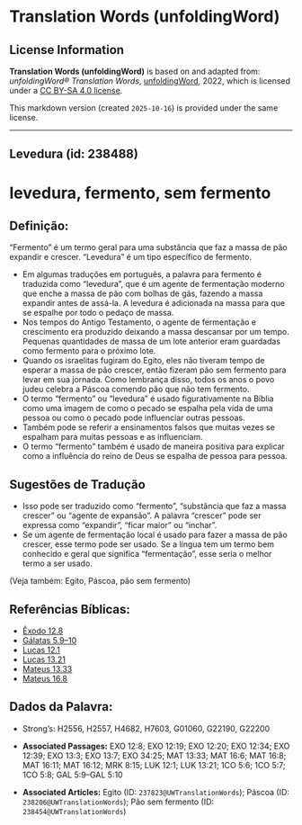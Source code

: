 # Translation Words (unfoldingWord)

## License Information

**Translation Words (unfoldingWord)** is based on and adapted from: _unfoldingWord® Translation Words_, [unfoldingWord](https://unfoldingword.org/utw), 2022, which is licensed under a [CC BY-SA 4.0 license](https://creativecommons.org/licenses/by-sa/4.0/legalcode.en).

This markdown version (created `2025-10-16`) is provided under the same license.



--------------------------------

## Levedura (id: 238488)

levedura, fermento, sem fermento
================================

Definição:
----------

“Fermento” é um termo geral para uma substância que faz a massa de pão expandir e crescer. “Levedura” é um tipo específico de fermento.

* Em algumas traduções em português, a palavra para fermento é traduzida como “levedura”, que é um agente de fermentação moderno que enche a massa de pão com bolhas de gás, fazendo a massa expandir antes de assá\-la. A levedura é adicionada na massa para que se espalhe por todo o pedaço de massa.
* Nos tempos do Antigo Testamento, o agente de fermentação e crescimento era produzido deixando a massa descansar por um tempo. Pequenas quantidades de massa de um lote anterior eram guardadas como fermento para o próximo lote.
* Quando os israelitas fugiram do Egito, eles não tiveram tempo de esperar a massa de pão crescer, então fizeram pão sem fermento para levar em sua jornada. Como lembrança disso, todos os anos o povo judeu celebra a Páscoa comendo pão que não tem fermento.
* O termo “fermento” ou “levedura” é usado figurativamente na Bíblia como uma imagem de como o pecado se espalha pela vida de uma pessoa ou como o pecado pode influenciar outras pessoas.
* Também pode se referir a ensinamentos falsos que muitas vezes se espalham para muitas pessoas e as influenciam.
* O termo “fermento” também é usado de maneira positiva para explicar como a influência do reino de Deus se espalha de pessoa para pessoa.

Sugestões de Tradução
---------------------

* Isso pode ser traduzido como “fermento”, “substância que faz a massa crescer” ou “agente de expansão”. A palavra “crescer” pode ser expressa como “expandir”, “ficar maior” ou “inchar”.
* Se um agente de fermentação local é usado para fazer a massa de pão crescer, esse termo pode ser usado. Se a língua tem um termo bem conhecido e geral que significa “fermentação”, esse seria o melhor termo a ser usado.

(Veja também: Egito, Páscoa, pão sem fermento)

Referências Bíblicas:
---------------------

* [Êxodo 12\.8](https://ref.ly/Exod12:8)
* [Gálatas 5\.9–10](https://ref.ly/Gal5:9-Gal5:10)
* [Lucas 12\.1](https://ref.ly/Luke12:1)
* [Lucas 13\.21](https://ref.ly/Luke13:21)
* [Mateus 13\.33](https://ref.ly/Matt13:33)
* [Mateus 16\.8](https://ref.ly/Matt16:8)

Dados da Palavra:
-----------------

* Strong’s: H2556, H2557, H4682, H7603, G01060, G22190, G22200

* **Associated Passages:** EXO 12:8; EXO 12:19; EXO 12:20; EXO 12:34; EXO 12:39; EXO 13:3; EXO 13:7; EXO 34:25; MAT 13:33; MAT 16:6; MAT 16:8; MAT 16:11; MAT 16:12; MRK 8:15; LUK 12:1; LUK 13:21; 1CO 5:6; 1CO 5:7; 1CO 5:8; GAL 5:9–GAL 5:10
* **Associated Articles:** Egito (ID: `237823@UWTranslationWords`); Páscoa (ID: `238206@UWTranslationWords`); Pão sem fermento (ID: `238454@UWTranslationWords`)


